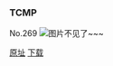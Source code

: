 ### TCMP
No.269
![图片不见了~~~](https://imgs.xkcd.com/comics/tcmp.png)

[原址](https://xkcd.com//269) [下载](https://imgs.xkcd.com/comics/tcmp.png)

